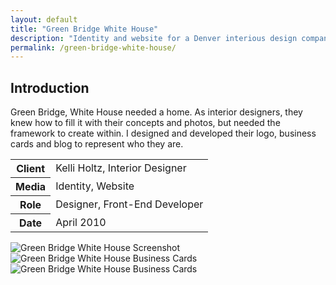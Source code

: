 ```yaml
---
layout: default
title: "Green Bridge White House"
description: "Identity and website for a Denver interious design company"
permalink: /green-bridge-white-house/
---
```


<section>
	<h2 class="visually-hidden">Introduction</h2>
	<div>
		<p>Green Bridge, White House needed a home. As interior designers, they knew how to fill it with their concepts and photos, but needed the framework to create within. I designed and developed their logo, business cards and blog to represent who they are.</p>
	</div>
	<table>
		<tbody>
			<tr>
				<th>Client</th>
				<td>Kelli Holtz, Interior Designer</td>
			</tr>
			<tr>
				<th>Media</th>
				<td>Identity, Website</td>
			</tr>
			<tr>
				<th>Role</th>
				<td>Designer, Front-End Developer</td>
			</tr>
			<tr>
				<th>Date</th>
				<td>April 2010</td>
			</tr>
		</tbody>
	</table>
</section>
<section>
	<div class="span-2">
		<img src="https://jessetrippecdn.appspot.com/images/gbwh-1.png" alt="Green Bridge White House Screenshot">
	</div>
	<div>
		<img src="https://jessetrippecdn.appspot.com/images/gbwh-2.png" alt="Green Bridge White House Business Cards">
	</div>
	<div>
		<img src="https://jessetrippecdn.appspot.com/images/gbwh-3.png" alt="Green Bridge White House Business Cards">
	</div>
</section>
